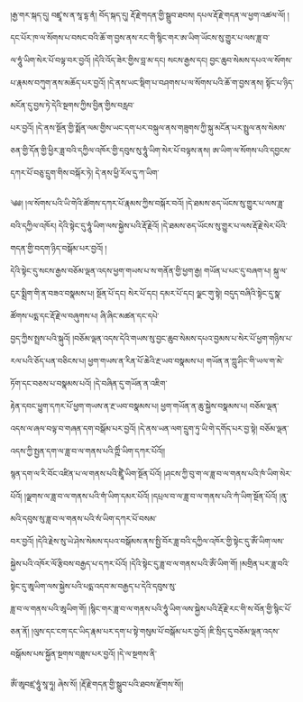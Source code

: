 ﻿  
།རྒྱ་གར་སྐད་དུ། བཛྲཱ་ས་ན་སཱ་དྷ་ནཾ། བོད་སྐད་དུ། རྡོ་རྗེ་གདན་གྱི་སྒྲུབ་ཐབས། དཔལ་རྡོ་རྗེ་གདན་ལ་ཕྱག་འཚལ་ལོ། །དང་པོར་ཁ་ལ་སོགས་པ་བསང་བའི་ཆོ་ག་བྱས་ནས་རང་གི་སྙིང་གར་ཨ་ཡིག་ཡོངས་སུ་གྱུར་པ་ལས་ཟླ་བ་  
ལ་ཧཱུཾ་ཡིག་སེར་པོ་བལྟ་བར་བྱའོ། །དེའི་འོད་ཟེར་གྱིས་བླ་མ་དང། སངས་རྒྱས་དང། བྱང་ཆུབ་སེམས་དཔའ་ལ་སོགས་པ་རྣམས་བཀུག་ནས་མཆོད་པར་བྱའོ། །དེ་ནས་ཡང་སྡིག་པ་བཤགས་པ་ལ་སོགས་པའི་ཆོ་ག་བྱས་ནས། སྟོང་པ་ཉིད་མངོན་དུ་བྱས་ཏེ་དེའི་སྔགས་ཀྱིས་བྱིན་གྱིས་བརླབ་  
པར་བྱའོ། །དེ་ནས་སྔོན་གྱི་སྨོན་ལམ་གྱིས་ཡང་དག་པར་བསྐུལ་ནས་གཟུགས་ཀྱི་སྐུ་མངོན་པར་སྤྲུལ་ནས་སེམས་ཅན་གྱི་དོན་གྱི་ཕྱིར་ཟླ་བའི་དཀྱིལ་འཁོར་གྱི་དབུས་སུ་ཧཱུཾ་ཡིག་སེར་པོ་བལྟས་ནས། ཨ་ཡིག་ལ་སོགས་པའི་དབྱངས་དཀར་པོ་བཅུ་དྲུག་གིས་བསྐོར་ཏེ། དེ་ནས་ཕྱི་རོལ་དུ་ཀ་ཡིག་  
  
༄༅། །ལ་སོགས་པའི་ཡི་གེའི་ཚོགས་དཀར་པོ་རྣམས་ཀྱིས་བསྐོར་བའོ། །དེ་ཐམས་ཅད་ཡོངས་སུ་གྱུར་པ་ལས་ཟླ་བའི་དཀྱིལ་འཁོར། དེའི་སྟེང་དུ་ཧཱུཾ་ཡིག་ལས་སྐྱེས་པའི་རྡོ་རྗེའོ། །དེ་ཐམས་ཅད་ཡོངས་སུ་གྱུར་པ་ལས་རྡོ་རྗེ་སེར་པོའི་གདན་གྱི་བདག་ཉིད་བསྒོམ་པར་བྱའོ། །  
དེའི་སྟེང་དུ་སངས་རྒྱས་བཅོམ་ལྡན་འདས་ཕྱག་གཡས་པ་ས་གནོན་གྱི་ཕྱག་རྒྱ། གཡོན་པ་པང་དུ་བཞག་པ། སྐུ་ལ་ངུར་སྨྲིག་གི་ན་བཟའ་བསྣམས་པ། སྔོན་པོ་དང། སེར་པོ་དང། དམར་པོ་དང། ལྗང་གུ་སྟེ། བདུད་བཞིའི་སྟེང་དུ་སྣ་ཚོགས་པདྨ་དང་རྡོ་རྗེ་ལ་བཞུགས་པ། ཞི་ཞིང་མཚན་དང་དཔེ་  
བྱད་ཀྱིས་སྤྲས་པའི་སྐུའོ། །བཅོམ་ལྡན་འདས་དེའི་གཡས་སུ་བྱང་ཆུབ་སེམས་དཔའ་བྱམས་པ་སེར་པོ་ཕྱག་གཉིས་པ་རལ་པའི་ཅོད་པན་བཅིངས་པ། ཕྱག་གཡས་ན་རིན་པོ་ཆེའི་རྔ་ཡབ་བསྣམས་པ། གཡོན་ན་ཀླུ་ཤིང་གི་ཡལ་ག་མེ་ཏོག་དང་བཅས་པ་བསྣམས་པའོ། །དེ་བཞིན་དུ་གཡོན་ན་འཇིག་  
རྟེན་དབང་ཕྱུག་དཀར་པོ་ཕྱག་གཡས་ན་རྔ་ཡབ་བསྣམས་པ། ཕྱག་གཡོན་ན་ཆུ་སྐྱེས་བསྣམས་པ། བཅོམ་ལྡན་འདས་ལ་ཞལ་བལྟ་བ་གཞན་དག་བསྒོམ་པར་བྱའོ། །དེ་ནས་ཡན་ལག་དྲུག་ཏུ་ཡི་གེ་དགོད་པར་བྱ་སྟེ། བཅོམ་ལྡན་འདས་ཀྱི་སྤྱན་དག་ལ་ཟླ་བ་ལ་གནས་པའི་ཀྵིཾ་ཡིག་དཀར་པོའོ།།  
སྙན་དག་ལ་རི་བོང་འཛིན་པ་ལ་གནས་པའི་ཛྲཱྀཾ་ཡིག་སྔོན་པོའོ། །ཤངས་ཀྱི་བུ་ག་ལ་ཟླ་བ་ལ་གནས་པའི་ཁཾ་ཡིག་སེར་པོའོ། །ལྗགས་ལ་ཟླ་བ་ལ་གནས་པའི་གཾ་ཡིག་དམར་པོའོ། །དཔྲལ་བ་ལ་ཟླ་བ་ལ་གནས་པའི་ཀཾ་ཡིག་སྔོན་པོའོ། །ནུ་མའི་དབུས་སུ་ཟླ་བ་ལ་གནས་པའི་སཾ་ཡིག་དཀར་པོ་བསམ་  
བར་བྱའོ། །དེའི་རྗེས་སུ་ཡེ་ཤེས་སེམས་དཔའ་བསྒོམས་ནས་སྤྱི་བོར་ཟླ་བའི་དཀྱིལ་འཁོར་གྱི་སྟེང་དུ་ཨོཾ་ཡིག་ལས་སྐྱེས་པའི་འཁོར་ལོ་རྩིབས་བརྒྱད་པ་དཀར་པོའོ། །དེའི་སྟེང་དུ་ཟླ་བ་ལ་གནས་པའི་ཨོཾ་ཡིག་གོ། །མགྲིན་པར་ཟླ་བའི་སྟེང་དུ་ཨཱཡིག་ལས་སྐྱེས་པའི་པདྨ་འདབ་མ་བརྒྱད་པ་དེའི་དབུས་སུ་  
ཟླ་བ་ལ་གནས་པའི་ཨཱཡིག་གོ། །སྙིང་གར་ཟླ་བ་ལ་གནས་པའི་ཧཱུཾ་ཡིག་ལས་སྐྱེས་པའི་རྡོ་རྗེ་རང་གི་ས་བོན་གྱི་སྙིང་པོ་ཅན་ནོ། །ལུས་དང་ངག་དང་ཡིད་རྣམ་པར་དག་པ་སྟེ་གསུམ་པོ་བསྒོམ་པར་བྱའོ། །ཇི་སྲིད་དུ་བཅོམ་ལྡན་འདས་བསྒོམས་པས་སྐྱོན་སྔགས་བཟླས་པར་བྱའོ། །དེ་ལ་སྔགས་ནི་  
  
ཨོཾ་ཨཱབཛྲ་ཧཱུཾ་སཱ་ཧཱ། ཞེས་སོ། །རྡོ་རྗེ་གདན་གྱི་སྒྲུབ་པའི་ཐབས་རྫོགས་སོ།།  
  
  

